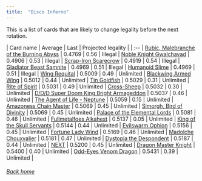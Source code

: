 ```yaml
---
title:  "Disco Inferno"
---
```


This is a list of cards that are likely to change legality before the next rotation.

| Card name | Average | Last | Projected legality |
| :-- |
[Rubic, Malebranche of the Burning Abyss](https://db.ygoprodeck.com/card/?search=Rubic,%20Malebranche%20of%20the%20Burning%20Abyss) | 0.4769 | 0.56 | Illegal |
[Noble Knight Gwalchavad](https://db.ygoprodeck.com/card/?search=Noble%20Knight%20Gwalchavad) | 0.4906 | 0.53 | Illegal |
[Scrap-Iron Scarecrow](https://db.ygoprodeck.com/card/?search=Scrap-Iron%20Scarecrow) | 0.4919 | 0.54 | Illegal |
[Gladiator Beast Samnite](https://db.ygoprodeck.com/card/?search=Gladiator%20Beast%20Samnite) | 0.4969 | 0.51 | Illegal |
[Humanoid Slime](https://db.ygoprodeck.com/card/?search=Humanoid%20Slime) | 0.4969 | 0.51 | Illegal |
[Wing Requital](https://db.ygoprodeck.com/card/?search=Wing%20Requital) | 0.5009 | 0.49 | Unlimited |
[Blackwing Armed Wing](https://db.ygoprodeck.com/card/?search=Blackwing%20Armed%20Wing) | 0.5012 | 0.44 | Unlimited |
[Tin Goldfish](https://db.ygoprodeck.com/card/?search=Tin%20Goldfish) | 0.5029 | 0.31 | Unlimited |
[Rite of Spirit](https://db.ygoprodeck.com/card/?search=Rite%20of%20Spirit) | 0.5031 | 0.49 | Unlimited |
[Cross-Sheep](https://db.ygoprodeck.com/card/?search=Cross-Sheep) | 0.5032 | 0.30 | Unlimited |
[D/D/D Super Doom King Bright Armageddon](https://db.ygoprodeck.com/card/?search=D/D/D%20Super%20Doom%20King%20Bright%20Armageddon) | 0.5037 | 0.46 | Unlimited |
[The Agent of Life - Neptune](https://db.ygoprodeck.com/card/?search=The%20Agent%20of%20Life%20-%20Neptune) | 0.5059 | 0.15 | Unlimited |
[Amazoness Chain Master](https://db.ygoprodeck.com/card/?search=Amazoness%20Chain%20Master) | 0.5069 | 0.45 | Unlimited |
[Simorgh, Bird of Divinity](https://db.ygoprodeck.com/card/?search=Simorgh,%20Bird%20of%20Divinity) | 0.5069 | 0.45 | Unlimited |
[Palace of the Elemental Lords](https://db.ygoprodeck.com/card/?search=Palace%20of%20the%20Elemental%20Lords) | 0.5081 | 0.46 | Unlimited |
[Fullmetalfoes Alkahest](https://db.ygoprodeck.com/card/?search=Fullmetalfoes%20Alkahest) | 0.5137 | 0.05 | Unlimited |
[King of the Skull Servants](https://db.ygoprodeck.com/card/?search=King%20of%20the%20Skull%20Servants) | 0.5144 | 0.44 | Unlimited |
[Evilswarm Ophion](https://db.ygoprodeck.com/card/?search=Evilswarm%20Ophion) | 0.5156 | 0.45 | Unlimited |
[Fortune Lady Wind](https://db.ygoprodeck.com/card/?search=Fortune%20Lady%20Wind) | 0.5169 | 0.46 | Unlimited |
[Madolche Chouxvalier](https://db.ygoprodeck.com/card/?search=Madolche%20Chouxvalier) | 0.5181 | 0.47 | Unlimited |
[Dystopia the Despondent](https://db.ygoprodeck.com/card/?search=Dystopia%20the%20Despondent) | 0.5187 | 0.44 | Unlimited |
[NEXT](https://db.ygoprodeck.com/card/?search=NEXT) | 0.5200 | 0.45 | Unlimited |
[Dragon Master Knight](https://db.ygoprodeck.com/card/?search=Dragon%20Master%20Knight) | 0.5400 | 0.40 | Unlimited |
[Odd-Eyes Venom Dragon](https://db.ygoprodeck.com/card/?search=Odd-Eyes%20Venom%20Dragon) | 0.5431 | 0.39 | Unlimited |

###### [Back home](index)